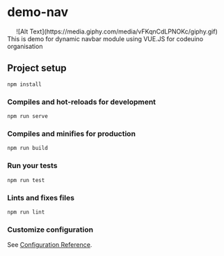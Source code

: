 # demo-nav
<center>![Alt Text](https://media.giphy.com/media/vFKqnCdLPNOKc/giphy.gif)</center>
This is demo for dynamic navbar module using VUE.JS for codeuino organisation

## Project setup
```
npm install
```

### Compiles and hot-reloads for development
```
npm run serve
```

### Compiles and minifies for production
```
npm run build
```

### Run your tests
```
npm run test
```

### Lints and fixes files
```
npm run lint
```

### Customize configuration
See [Configuration Reference](https://cli.vuejs.org/config/).
